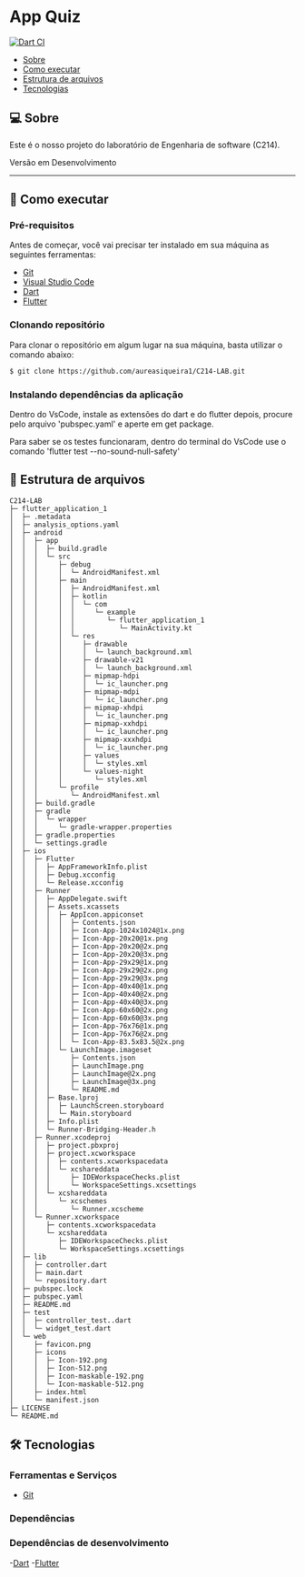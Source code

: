 # App Quiz

[![Dart CI](https://github.com/aureasiqueira1/AppQuiz/actions/workflows/dart.yml/badge.svg)](https://github.com/aureasiqueira1/AppQuiz/actions/workflows/dart.yml)

- [Sobre](#-sobre)
- [Como executar](#-como-executar)
- [Estrutura de arquivos](#-estrutura-de-arquivos)
- [Tecnologias](#-tecnologias)


## 💻 Sobre

Este é o nosso projeto do laboratório de Engenharia de software (C214).  

Versão em Desenvolvimento <br/>

---

## 🚀 Como executar

### Pré-requisitos

Antes de começar, você vai precisar ter instalado em sua máquina as seguintes ferramentas:

- [Git](https://git-scm.com/)
- [Visual Studio Code](https://code.visualstudio.com/)
- [Dart](https://dart.dev)
- [Flutter](https://flutter.dev)


### Clonando repositório

Para clonar o repositório em algum lugar na sua máquina, basta utilizar o comando abaixo:
```bash
$ git clone https://github.com/aureasiqueira1/C214-LAB.git
```

### Instalando dependências da aplicação
Dentro do VsCode, instale as extensões do dart e do flutter
depois, procure pelo arquivo 'pubspec.yaml' e aperte em get package.

Para saber se os testes funcionaram, dentro do terminal do VsCode use o comando 'flutter test --no-sound-null-safety'

## 📁 Estrutura de arquivos



```
C214-LAB
├─ flutter_application_1
│  ├─ .metadata
│  ├─ analysis_options.yaml
│  ├─ android
│  │  ├─ app
│  │  │  ├─ build.gradle
│  │  │  └─ src
│  │  │     ├─ debug
│  │  │     │  └─ AndroidManifest.xml
│  │  │     ├─ main
│  │  │     │  ├─ AndroidManifest.xml
│  │  │     │  ├─ kotlin
│  │  │     │  │  └─ com
│  │  │     │  │     └─ example
│  │  │     │  │        └─ flutter_application_1
│  │  │     │  │           └─ MainActivity.kt
│  │  │     │  └─ res
│  │  │     │     ├─ drawable
│  │  │     │     │  └─ launch_background.xml
│  │  │     │     ├─ drawable-v21
│  │  │     │     │  └─ launch_background.xml
│  │  │     │     ├─ mipmap-hdpi
│  │  │     │     │  └─ ic_launcher.png
│  │  │     │     ├─ mipmap-mdpi
│  │  │     │     │  └─ ic_launcher.png
│  │  │     │     ├─ mipmap-xhdpi
│  │  │     │     │  └─ ic_launcher.png
│  │  │     │     ├─ mipmap-xxhdpi
│  │  │     │     │  └─ ic_launcher.png
│  │  │     │     ├─ mipmap-xxxhdpi
│  │  │     │     │  └─ ic_launcher.png
│  │  │     │     ├─ values
│  │  │     │     │  └─ styles.xml
│  │  │     │     └─ values-night
│  │  │     │        └─ styles.xml
│  │  │     └─ profile
│  │  │        └─ AndroidManifest.xml
│  │  ├─ build.gradle
│  │  ├─ gradle
│  │  │  └─ wrapper
│  │  │     └─ gradle-wrapper.properties
│  │  ├─ gradle.properties
│  │  └─ settings.gradle
│  ├─ ios
│  │  ├─ Flutter
│  │  │  ├─ AppFrameworkInfo.plist
│  │  │  ├─ Debug.xcconfig
│  │  │  └─ Release.xcconfig
│  │  ├─ Runner
│  │  │  ├─ AppDelegate.swift
│  │  │  ├─ Assets.xcassets
│  │  │  │  ├─ AppIcon.appiconset
│  │  │  │  │  ├─ Contents.json
│  │  │  │  │  ├─ Icon-App-1024x1024@1x.png
│  │  │  │  │  ├─ Icon-App-20x20@1x.png
│  │  │  │  │  ├─ Icon-App-20x20@2x.png
│  │  │  │  │  ├─ Icon-App-20x20@3x.png
│  │  │  │  │  ├─ Icon-App-29x29@1x.png
│  │  │  │  │  ├─ Icon-App-29x29@2x.png
│  │  │  │  │  ├─ Icon-App-29x29@3x.png
│  │  │  │  │  ├─ Icon-App-40x40@1x.png
│  │  │  │  │  ├─ Icon-App-40x40@2x.png
│  │  │  │  │  ├─ Icon-App-40x40@3x.png
│  │  │  │  │  ├─ Icon-App-60x60@2x.png
│  │  │  │  │  ├─ Icon-App-60x60@3x.png
│  │  │  │  │  ├─ Icon-App-76x76@1x.png
│  │  │  │  │  ├─ Icon-App-76x76@2x.png
│  │  │  │  │  └─ Icon-App-83.5x83.5@2x.png
│  │  │  │  └─ LaunchImage.imageset
│  │  │  │     ├─ Contents.json
│  │  │  │     ├─ LaunchImage.png
│  │  │  │     ├─ LaunchImage@2x.png
│  │  │  │     ├─ LaunchImage@3x.png
│  │  │  │     └─ README.md
│  │  │  ├─ Base.lproj
│  │  │  │  ├─ LaunchScreen.storyboard
│  │  │  │  └─ Main.storyboard
│  │  │  ├─ Info.plist
│  │  │  └─ Runner-Bridging-Header.h
│  │  ├─ Runner.xcodeproj
│  │  │  ├─ project.pbxproj
│  │  │  ├─ project.xcworkspace
│  │  │  │  ├─ contents.xcworkspacedata
│  │  │  │  └─ xcshareddata
│  │  │  │     ├─ IDEWorkspaceChecks.plist
│  │  │  │     └─ WorkspaceSettings.xcsettings
│  │  │  └─ xcshareddata
│  │  │     └─ xcschemes
│  │  │        └─ Runner.xcscheme
│  │  └─ Runner.xcworkspace
│  │     ├─ contents.xcworkspacedata
│  │     └─ xcshareddata
│  │        ├─ IDEWorkspaceChecks.plist
│  │        └─ WorkspaceSettings.xcsettings
│  ├─ lib
│  │  ├─ controller.dart
│  │  ├─ main.dart
│  │  └─ repository.dart
│  ├─ pubspec.lock
│  ├─ pubspec.yaml
│  ├─ README.md
│  ├─ test
│  │  ├─ controller_test..dart
│  │  └─ widget_test.dart
│  └─ web
│     ├─ favicon.png
│     ├─ icons
│     │  ├─ Icon-192.png
│     │  ├─ Icon-512.png
│     │  ├─ Icon-maskable-192.png
│     │  └─ Icon-maskable-512.png
│     ├─ index.html
│     └─ manifest.json
├─ LICENSE
└─ README.md

```


## 🛠 Tecnologias

### Ferramentas e Serviços
- [Git](https://git-scm.com/)



### Dependências 


### Dependências de desenvolvimento
-[Dart](https://dart.dev/tools/vs-code)
-[Flutter](https://flutter.dev/docs/development/tools/vs-code)


